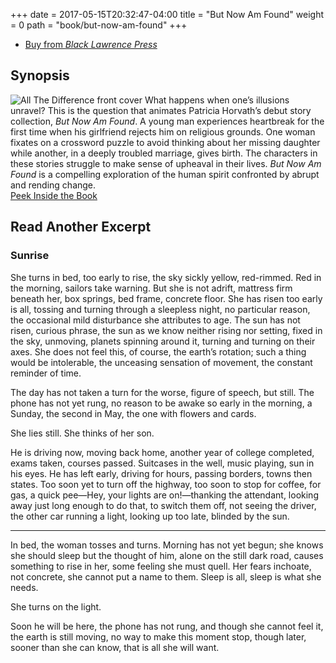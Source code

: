 +++
date = 2017-05-15T20:32:47-04:00
title = "But Now Am Found"
weight = 0
path = "book/but-now-am-found"
+++

<ul class="buy-links">
  <li class="buy-link"><a href="https://blacklawrencepress.com/books/but-now-am-found/">Buy from <em>Black Lawrence Press</em></a></li>
</ul>

## Synopsis

![All The Difference front cover](/images/but-now-am-found-cover-medium.jpg)
What happens when one’s illusions unravel? This is the question that animates Patricia Horvath’s debut story collection, _But Now Am Found_. A young man experiences heartbreak for the first time when his girlfriend rejects him on religious grounds. One woman fixates on a crossword puzzle to avoid thinking about her missing daughter while another, in a deeply troubled marriage, gives birth. The characters in these stories struggle to make sense of upheaval in their lives. _But Now Am Found_ is a compelling exploration of the human spirit confronted by abrupt and rending change.  
<a class="indent" href="https://blacklawrencepress.com/wp-content/uploads/9781625570352.pdf">Peek Inside the Book</a>

<div class="clearfix"></div>

## Read Another Excerpt

<div class="excerpt">

<h3>Sunrise</h3>

She turns in bed, too early to rise, the sky sickly yellow, red-rimmed. Red in the morning, sailors take warning. But she is not adrift, mattress firm beneath her, box springs, bed frame, concrete floor. She has risen too early is all, tossing and turning through a sleepless night, no particular reason, the occasional mild disturbance she attributes to age. The sun has not risen, curious phrase, the sun as we know neither rising nor setting, fixed in the sky, unmoving, planets spinning around it, turning and turning on their axes. She does not feel this, of course, the earth’s rotation; such a thing would be intolerable, the unceasing sensation of movement, the constant reminder of time.

The day has not taken a turn for the worse, figure of speech, but still. The phone has not yet rung, no reason to be awake so early in the morning, a Sunday, the second in May, the one with flowers and cards.

She lies still. She thinks of her son.

He is driving now, moving back home, another year of college completed, exams taken, courses passed. Suitcases in the well, music playing, sun in his eyes. He has left early, driving for hours, passing borders, towns then states. Too soon yet to turn off the highway, too soon to stop for coffee, for gas, a quick pee—Hey, your lights are on!—thanking the attendant, looking away just long enough to do that, to switch them off, not seeing the driver, the other car running a light, looking up too late, blinded by the sun.

---

In bed, the woman tosses and turns. Morning has not yet begun; she knows she should sleep but the thought of him, alone on the still dark road, causes something to rise in her, some feeling she must quell. Her fears inchoate, not concrete, she cannot put a name to them. Sleep is all, sleep is what she needs.

She turns on the light.

Soon he will be here, the phone has not rung, and though she cannot feel it, the earth is still moving, no way to make this moment stop, though later, sooner than she can know, that is all she will want.

</div>

